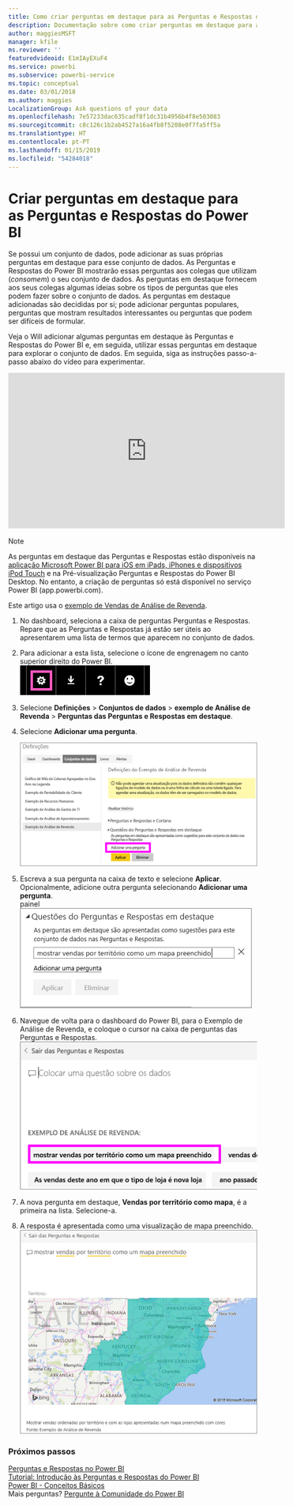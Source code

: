 ```yaml
---
title: Como criar perguntas em destaque para as Perguntas e Respostas do Power BI
description: Documentação sobre como criar perguntas em destaque para as Perguntas e Respostas do Power BI
author: maggiesMSFT
manager: kfile
ms.reviewer: ''
featuredvideoid: E1mIAyEXuF4
ms.service: powerbi
ms.subservice: powerbi-service
ms.topic: conceptual
ms.date: 03/01/2018
ms.author: maggies
LocalizationGroup: Ask questions of your data
ms.openlocfilehash: 7e57233dac635cadf8f1dc31b4956b4f8e503083
ms.sourcegitcommit: c8c126c1b2ab4527a16a4fb8f5208e0f7fa5ff5a
ms.translationtype: HT
ms.contentlocale: pt-PT
ms.lasthandoff: 01/15/2019
ms.locfileid: "54284018"
---
```

# <a name="create-featured-questions-for-power-bi-qa"></a>Criar perguntas em destaque para as Perguntas e Respostas do Power BI
Se possui um conjunto de dados, pode adicionar as suas próprias perguntas em destaque para esse conjunto de dados.  As Perguntas e Respostas do Power BI mostrarão essas perguntas aos colegas que utilizam (*consomem*) o seu conjunto de dados.  As perguntas em destaque fornecem aos seus colegas algumas ideias sobre os tipos de perguntas que eles podem fazer sobre o conjunto de dados. As perguntas em destaque adicionadas são decididas por si; pode adicionar perguntas populares, perguntas que mostram resultados interessantes ou perguntas que podem ser difíceis de formular.

Veja o Will adicionar algumas perguntas em destaque às Perguntas e Respostas do Power BI e, em seguida, utilizar essas perguntas em destaque para explorar o conjunto de dados. Em seguida, siga as instruções passo-a-passo abaixo do vídeo para experimentar.

<iframe width="560" height="315" src="https://www.youtube.com/embed/E1mIAyEXuF4" frameborder="0" allowfullscreen></iframe>

> [!NOTE]
> As perguntas em destaque das Perguntas e Respostas estão disponíveis na [aplicação Microsoft Power BI para iOS em iPads, iPhones e dispositivos iPod Touch](consumer/mobile/mobile-apps-ios-qna.md) e na Pré-visualização Perguntas e Respostas do Power BI Desktop. No entanto, a criação de perguntas só está disponível no serviço Power BI (app.powerbi.com).
> 

Este artigo usa o [exemplo de Vendas de Análise de Revenda](sample-datasets.md).

1. No dashboard, seleciona a caixa de perguntas Perguntas e Respostas.   Repare que as Perguntas e Respostas já estão ser úteis ao apresentarem uma lista de termos que aparecem no conjunto de dados.
2. Para adicionar a esta lista, selecione o ícone de engrenagem no canto superior direito do Power BI.  
   ![ícone de engrenagem](media/service-q-and-a-create-featured-questions/pbi_gearicon2.jpg)
3. Selecione **Definições** &gt; **Conjuntos de dados** &gt; **exemplo de Análise de Revenda** &gt; **Perguntas das Perguntas e Respostas em destaque**.  
4. Selecione **Adicionar uma pergunta**.
   
   ![Menu Definições](media/service-q-and-a-create-featured-questions/power-bi-settings.png)
5. Escreva a sua pergunta na caixa de texto e selecione **Aplicar**.   Opcionalmente, adicione outra pergunta selecionando **Adicionar uma pergunta**.  
   painel ![Perguntas das Perguntas e Respostas em destaque](media/service-q-and-a-create-featured-questions/power-bi-type-featured-question.png)
6. Navegue de volta para o dashboard do Power BI, para o Exemplo de Análise de Revenda, e coloque o cursor na caixa de perguntas das Perguntas e Respostas.   
   ![caixa de perguntas das Perguntas e Respostas](media/service-q-and-a-create-featured-questions/power-bi-featured-q.png)
7. A nova pergunta em destaque, **Vendas por território como mapa**, é a primeira na lista. Selecione-a.  
8. A resposta é apresentada como uma visualização de mapa preenchido.  
   ![visualização de mapa](media/service-q-and-a-create-featured-questions/power-bi-filled-map.png)

### <a name="next-steps"></a>Próximos passos
[Perguntas e Respostas no Power BI](consumer/end-user-q-and-a.md)  
[Tutorial: Introdução às Perguntas e Respostas do Power BI](power-bi-visualization-introduction-to-q-and-a.md)  
[Power BI - Conceitos Básicos](consumer/end-user-basic-concepts.md)  
Mais perguntas? [Pergunte à Comunidade do Power BI](http://community.powerbi.com/)

